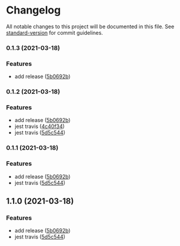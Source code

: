 # Changelog

All notable changes to this project will be documented in this file. See [standard-version](https://github.com/conventional-changelog/standard-version) for commit guidelines.

### 0.1.3 (2021-03-18)


### Features

* add release ([5b0692b](https://github.com/ma125120/fp-cli/commit/5b0692b9eaad74181251270ea8ac91c3dda2457f))

### 0.1.2 (2021-03-18)


### Features

* add release ([5b0692b](https://github.com/ma125120/fp-cli/commit/5b0692b9eaad74181251270ea8ac91c3dda2457f))
* jest travis ([4c40f34](https://github.com/ma125120/fp-cli/commit/4c40f34bd9ed82a4a2840f3be44ab425b2506ba4))
* jest travis ([5d5c544](https://github.com/ma125120/fp-cli/commit/5d5c54490aa69e39a804c90f12ef1119523df432))

### 0.1.1 (2021-03-18)


### Features

* add release ([5b0692b](https://github.com/ma125120/fp-cli/commit/5b0692b9eaad74181251270ea8ac91c3dda2457f))
* jest travis ([5d5c544](https://github.com/ma125120/fp-cli/commit/5d5c54490aa69e39a804c90f12ef1119523df432))

## 1.1.0 (2021-03-18)


### Features

* add release ([5b0692b](https://github.com/ma125120/fp-cli/commit/5b0692b9eaad74181251270ea8ac91c3dda2457f))
* jest travis ([5d5c544](https://github.com/ma125120/fp-cli/commit/5d5c54490aa69e39a804c90f12ef1119523df432))
